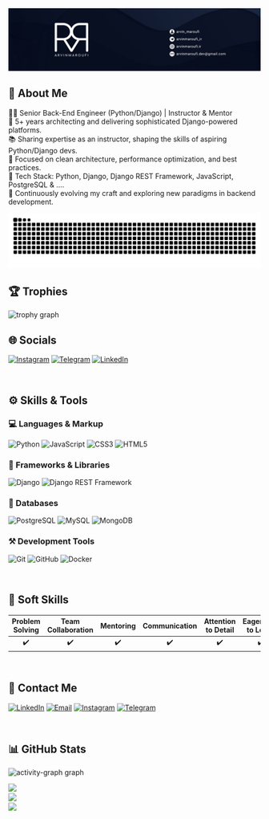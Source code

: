<div align="center">
  <img src="./banner.jpg" alt="banner" />
</div>


## 💫 About Me
👨‍💻 Senior Back-End Engineer (Python/Django) | Instructor & Mentor<br>
🚀 5+ years architecting and delivering sophisticated Django-powered platforms.<br>
📚 Sharing expertise as an instructor, shaping the skills of aspiring Python/Django devs.<br>
🎯 Focused on clean architecture, performance optimization, and best practices.<br>
🔧 Tech Stack: Python, Django, Django REST Framework, 
JavaScript, PostgreSQL & ....<br>
🌱 Continuously evolving my craft and exploring new paradigms in backend development.

<img src="https://raw.githubusercontent.com/arvinmaroufi/arvinmaroufi/output/snake.svg" alt="Snake animation" />

<br>

## 🏆 Trophies

<img src="https://github-profile-trophy.vercel.app?username=arvinmaroufi&theme=algolia&column=-1&row=1&margin-w=8&margin-h=8&no-bg=false&no-frame=false&order=4" height="150" alt="trophy graph"  />

<br>

## 🌐 Socials
[![Instagram](https://img.shields.io/badge/Instagram-%23E4405F.svg?style=for-the-badge&logo=Instagram&logoColor=white)](https://instagram.com/arvinmaroufi.ir)
[![Telegram](https://img.shields.io/badge/Telegram-2CA5E0?style=for-the-badge&logo=telegram&logoColor=white)](https://t.me/arvinmaroufi_ir)
[![LinkedIn](https://img.shields.io/badge/LinkedIn-%230A66C2.svg?style=for-the-badge&logo=LinkedIn&logoColor=white)](https://www.linkedin.com/in/arvinmaroufi)

<br>

## ⚙️ Skills & Tools

### 💻 Languages & Markup
![Python](https://img.shields.io/badge/python-3670A0?style=for-the-badge&logo=python&logoColor=ffdd54)
![JavaScript](https://img.shields.io/badge/javascript-%23323330.svg?style=for-the-badge&logo=javascript&logoColor=%23F7DF1E)
![CSS3](https://img.shields.io/badge/css3-%231572B6.svg?style=for-the-badge&logo=css3&logoColor=white)
![HTML5](https://img.shields.io/badge/html5-%23E34F26.svg?style=for-the-badge&logo=html5&logoColor=white)

### 🚀 Frameworks & Libraries
![Django](https://img.shields.io/badge/django-%23092E20.svg?style=for-the-badge&logo=django&logoColor=white)
![Django REST Framework](https://img.shields.io/badge/django%20rest%20framework-%23092E20.svg?style=for-the-badge&logo=django&logoColor=white)

### 💾 Databases
![PostgreSQL](https://img.shields.io/badge/postgresql-%23336791.svg?style=for-the-badge&logo=postgresql&logoColor=white)
![MySQL](https://img.shields.io/badge/mysql-%234479A1.svg?style=for-the-badge&logo=mysql&logoColor=white)
![MongoDB](https://img.shields.io/badge/MongoDB-%234ea94b.svg?style=for-the-badge&logo=mongodb&logoColor=white)

### ⚒️ Development Tools
![Git](https://img.shields.io/badge/git-%23F05033.svg?style=for-the-badge&logo=git&logoColor=white)
![GitHub](https://img.shields.io/badge/github-%23121011.svg?style=for-the-badge&logo=github&logoColor=white)
![Docker](https://img.shields.io/badge/docker-%230db7ed.svg?style=for-the-badge&logo=docker&logoColor=white)

<br>

## 🌟 Soft Skills
<table>
  <thead>
    <tr>
      <th>Problem Solving</th>
      <th>Team Collaboration</th>
      <th>Mentoring</th>
      <th>Communication</th>
      <th>Attention to Detail</th>
      <th>Eagerness to Learn</th>
    </tr>
  </thead>
  <tbody>
    <tr align="center">
      <td>✔️</td>
      <td>✔️</td>
      <td>✔️</td>
      <td>✔️</td>
      <td>✔️</td>
      <td>✔️</td>
    </tr>
  </tbody>
</table>

<br>

## 💬 Contact Me
[![LinkedIn](https://img.shields.io/badge/LinkedIn-%230A66C2.svg?style=for-the-badge&logo=LinkedIn&logoColor=white)](https://www.linkedin.com/in/arvinmaroufi)
[![Email](https://img.shields.io/badge/Email-%23D14836.svg?style=for-the-badge&logo=gmail&logoColor=white)](mailto:arvinmaroufi.dev@gmail.com)
[![Instagram](https://img.shields.io/badge/Instagram-%23E4405F.svg?style=for-the-badge&logo=Instagram&logoColor=white)](https://instagram.com/arvinmaroufi.ir)
[![Telegram](https://img.shields.io/badge/Telegram-2CA5E0?style=for-the-badge&logo=telegram&logoColor=white)](https://t.me/arvin_maroufi)

<br>

## 📊 GitHub Stats
<img src="https://github-readme-activity-graph.vercel.app/graph?username=arvinmaroufi&radius=16&theme=github-dark&area=true&order=5" height="280" alt="activity-graph graph" />

![](https://github-contributor-stats.vercel.app/api?username=arvinmaroufi&limit=5&theme=holi&combine_all_yearly_contributions=true)<br>
![](https://github-readme-stats.vercel.app/api?username=arvinmaroufi&theme=holi&hide_border=false&include_all_commits=false&count_private=false)<br>
![](https://github-readme-stats.vercel.app/api/top-langs/?username=arvinmaroufi&theme=holi&hide_border=false&include_all_commits=true&count_private=false&layout=compact)
